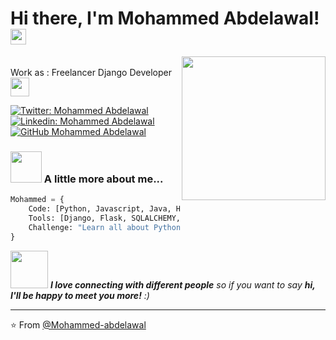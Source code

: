 <h1> Hi there, I'm Mohammed Abdelawal! <img src="https://media.giphy.com/media/26n7b7PjSOZJwVCmY/source.gif" width="25"></h1>
<img align='right' src="https://media.giphy.com/media/p4NLw3I4U0idi/source.gif" width="230">
</br>Work as : Freelancer Django Developer <img src="https://media.giphy.com/media/WUlplcMpOCEmTGBtBW/giphy.gif" width="30"></br>
</em></p>

[![Twitter: Mohammed Abdelawal](https://img.shields.io/twitter/follow/Mo_Developer?style=social)](https://twitter.com/Mo_Developer)
[![Linkedin: Mohammed Abdelawal](https://img.shields.io/badge/Mohammed-blue?style=flat-square&logo=Linkedin&logoColor=white&link=https://www.linkedin.com/in/mohammed-abdelawal/)](https://www.linkedin.com/in/mohammed-abdelawal/)
[![GitHub Mohammed Abdelawal](https://img.shields.io/github/followers/Mohammed-abdelawal?label=follow&style=social)](https://github.com/Mohammed-abdelawal)


### <img src="https://media.giphy.com/media/VgCDAzcKvsR6OM0uWg/giphy.gif" width="50"> A little more about me...  

```python
Mohammed = {
    Code: [Python, Javascript, Java, HTML, CSS, RUST],
    Tools: [Django, Flask, SQLALCHEMY, Bootstrap, TDD, OOP, Docker, Linux],
    Challenge: "Learn all about Python and a little about everything else",
}

```

<img src="https://media.giphy.com/media/LnQjpWaON8nhr21vNW/giphy.gif" width="60"> <em><b>I love connecting with different people</b> so if you want to say <b>hi, I'll be happy to meet you more!</b> :)</em>

---

⭐️ From [@Mohammed-abdelawal](https://github.com/Mohammed-abdelawal)
